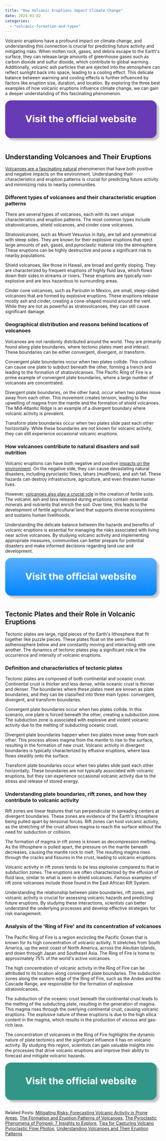 ```yaml
---
title: "How Volcanic Eruptions Impact Climate Change"
date: 2024-03-02
categories: 
  - "volcanic-formation-and-types"
---
```


Volcanic eruptions have a profound impact on climate change, and understanding this connection is crucial for predicting future activity and mitigating risks. When molten rock, gases, and debris escape to the Earth's surface, they can release large amounts of greenhouse gases such as carbon dioxide and sulfur dioxide, which contribute to global warming. Additionally, volcanic ash particles that are ejected into the atmosphere can reflect sunlight back into space, leading to a cooling effect. This delicate balance between warming and cooling effects is further influenced by factors like eruption size, duration, and location. By exploring the three best examples of how volcanic eruptions influence climate change, we can gain a deeper understanding of this fascinating phenomenon.

[![Learn more about the How Volcanic Eruptions Impact Climate Change here.](images/visit-official-website-deep-purple-12.png "Learn more about the How Volcanic Eruptions Impact Climate Change here.")](https://www.hawaiitours.com/?ref=poolboy17 "Learn more about the How Volcanic Eruptions Impact Climate Change here.")

## Understanding Volcanoes and Their Eruptions

[Volcanoes are a fascinating natural](https://magmamatters.com/the-art-and-science-of-volcano-monitoring/ "The Art and Science of Volcano Monitoring") phenomenon that have both positive and negative impacts on the environment. Understanding their characteristics and eruption patterns is crucial for predicting future activity and minimizing risks to nearby communities.

### Different types of volcanoes and their characteristic eruption patterns

There are several types of volcanoes, each with its own unique characteristics and eruption patterns. The most common types include stratovolcanoes, shield volcanoes, and cinder cone volcanoes.

Stratovolcanoes, such as Mount Vesuvius in Italy, are tall and symmetrical with steep sides. They are known for their explosive eruptions that eject large amounts of ash, gases, and pyroclastic material into the atmosphere. These eruptions can be highly destructive and pose a significant risk to nearby populations.

Shield volcanoes, like those in Hawaii, are broad and gently sloping. They are characterized by frequent eruptions of highly fluid lava, which flows down their sides in streams or rivers. These eruptions are typically non-explosive and are less hazardous to surrounding areas.

Cinder cone volcanoes, such as Paricutin in Mexico, are small, steep-sided volcanoes that are formed by explosive eruptions. These eruptions release mostly ash and cinder, creating a cone-shaped mound around the vent. While they are not as powerful as stratovolcanoes, they can still cause significant damage.

### Geographical distribution and reasons behind locations of volcanoes

Volcanoes are not randomly distributed around the world. They are primarily found along plate boundaries, where tectonic plates meet and interact. These boundaries can be either convergent, divergent, or transform.

Convergent plate boundaries occur when two plates collide. This collision can cause one plate to subduct beneath the other, forming a trench and leading to the formation of stratovolcanoes. The Pacific Ring of Fire is a prime example of convergent plate boundaries, where a large number of volcanoes are concentrated.

Divergent plate boundaries, on the other hand, occur when two plates move away from each other. This movement creates tension, leading to the upwelling of magma from the mantle and the formation of shield volcanoes. The Mid-Atlantic Ridge is an example of a divergent boundary where volcanic activity is prevalent.

Transform plate boundaries occur when two plates slide past each other horizontally. While these boundaries are not known for volcanic activity, they can still experience occasional volcanic eruptions.

### How volcanoes contribute to natural disasters and soil nutrition

Volcanic eruptions can have both negative and positive [impacts on the environment](https://magmamatters.com/geothermal-energy-and-its-volcanic-origins/ "Geothermal Energy and Its Volcanic Origins"). On the negative side, they can cause devastating natural disasters, including pyroclastic flows, lahars (mudflows), and ash fall. These hazards can destroy infrastructure, agriculture, and even threaten human lives.

However, [volcanoes also play a crucial role](https://magmamatters.com/the-role-of-volcanoes-in-earths-carbon-cycle-5/ "The Role Of Volcanoes In Earth’s Carbon Cycle") in the creation of fertile soils. The volcanic ash and lava released during eruptions contain essential minerals and nutrients that enrich the soil. Over time, this leads to the development of fertile agricultural land that supports diverse ecosystems and sustains human livelihoods.

Understanding the delicate balance between the hazards and benefits of volcanic eruptions is essential for managing the risks associated with living near active volcanoes. By studying volcanic activity and implementing appropriate measures, communities can better prepare for potential disasters and make informed decisions regarding land use and development.

[![See the How Volcanic Eruptions Impact Climate Change in detail.](images/visit-official-website-blue-1.png "See the How Volcanic Eruptions Impact Climate Change in detail.")](https://www.hawaiitours.com/?ref=poolboy17 "See the How Volcanic Eruptions Impact Climate Change in detail.")

## Tectonic Plates and their Role in Volcanic Eruptions

Tectonic plates are large, rigid pieces of the Earth's lithosphere that fit together like puzzle pieces. These plates float on the semi-fluid asthenosphere below and are constantly moving and interacting with one another. The dynamics of tectonic plates play a significant role in the occurrence and intensity of volcanic eruptions.

### Definition and characteristics of tectonic plates

Tectonic plates are composed of both continental and oceanic crust. Continental crust is thicker and less dense, while oceanic crust is thinner and denser. The boundaries where these plates meet are known as plate boundaries, and they can be classified into three main types: convergent, divergent, and transform boundaries.

Convergent plate boundaries occur when two plates collide. In this scenario, one plate is forced beneath the other, creating a subduction zone. The subduction zone is associated with explosive and violent volcanic activity due to the melting of subducting oceanic crust.

Divergent plate boundaries happen when two plates move away from each other. This process allows magma from the mantle to rise to the surface, resulting in the formation of new crust. Volcanic activity in divergent boundaries is typically characterized by effusive eruptions, where lava flows steadily onto the surface.

Transform plate boundaries occur when two plates slide past each other horizontally. These boundaries are not typically associated with volcanic eruptions, but they can experience occasional volcanic activity due to the stress and release of stored energy.

### Understanding plate boundaries, rift zones, and how they contribute to volcanic activity

Rift zones are linear features that run perpendicular to spreading centers at divergent boundaries. These zones are evidence of the Earth's lithosphere being pulled apart by tensional forces. Rift zones can host volcanic activity, as the stretching of the crust allows magma to reach the surface without the need for subduction or collision.

The formation of magma in rift zones is known as decompression melting. As the lithosphere is pulled apart, the pressure on the mantle beneath decreases, causing the mantle rock to melt. The resulting magma rises through the cracks and fissures in the crust, leading to volcanic eruptions.

Volcanic activity in rift zones tends to be less explosive compared to that in subduction zones. The eruptions are often characterized by the effusion of fluid lava, similar to what is seen in shield volcanoes. Famous examples of rift zone volcanoes include those found in the East African Rift System.

Understanding the relationship between plate boundaries, rift zones, and volcanic activity is crucial for assessing volcanic hazards and predicting future eruptions. By studying these interactions, scientists can better understand the underlying processes and develop effective strategies for risk management.

### Analysis of the 'Ring of Fire' and its concentration of volcanoes

The Pacific Ring of Fire is a region encircling the Pacific Ocean that is known for its high concentration of volcanic activity. It stretches from South America, up the west coast of North America, across the Aleutian Islands, and down through Japan and Southeast Asia. The Ring of Fire is home to approximately 75% of the world's active volcanoes.

The high concentration of volcanic activity in the Ring of Fire can be attributed to its location along convergent plate boundaries. The subduction zones along the eastern edge of the Ring of Fire, such as the Andes and the Cascade Range, are responsible for the formation of explosive stratovolcanoes.

The subduction of the oceanic crust beneath the continental crust leads to the melting of the subducting plate, resulting in the generation of magma. This magma rises through the overlying continental crust, causing volcanic eruptions. The explosive nature of these eruptions is due to the high silica content in the magma, which results in the production of viscous and gas-rich lava.

The concentration of volcanoes in the Ring of Fire highlights the dynamic nature of plate tectonics and the significant influence it has on volcanic activity. By studying this region, scientists can gain valuable insights into the processes that drive volcanic eruptions and improve their ability to forecast and mitigate volcanic hazards.

[![Get your own How Volcanic Eruptions Impact Climate Change today.](images/visit-official-website-teal-16-3.png "Get your own How Volcanic Eruptions Impact Climate Change today.")](https://www.hawaiitours.com/?ref=poolboy17 "Get your own How Volcanic Eruptions Impact Climate Change today.")

Related Posts: [Mitigating Risks: Forecasting Volcanic Activity in Prone Areas](https://magmamatters.com/mitigating-risks-forecasting-volcanic-activity-in-prone-areas/), [The Formation and Eruption Patterns of Volcanoes](https://magmamatters.com/the-formation-and-eruption-patterns-of-volcanoes-4/), [The Pyroclastic Phenomena of Pompeii: 7 Insights to Explore](https://magmamatters.com/the-pyroclastic-phenomena-of-pompeii-7-insights-to-explore/), [Tips for Capturing Volcano Pyroclastic Flow Photos](https://magmamatters.com/tips-for-capturing-volcano-pyroclastic-flow-photos/), [Understanding Volcanoes and Their Eruption Patterns](https://magmamatters.com/understanding-volcanoes-and-their-eruption-patterns/)
